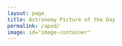 ```yaml
---
layout: page
title: Astronomy Picture of the Day
permalink: /apod/
image: id="image-container"
---
```

